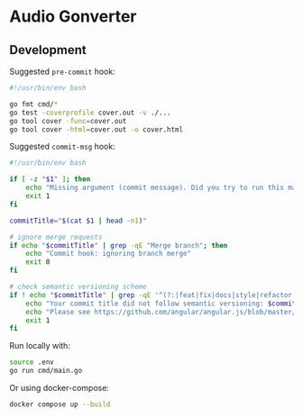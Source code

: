 # Audio Gonverter

## Development 

Suggested `pre-commit` hook:

```bash
#!/usr/bin/env bash

go fmt cmd/*
go test -coverprofile cover.out -v ./...
go tool cover -func=cover.out
go tool cover -html=cover.out -o cover.html
```

Suggested `commit-msg` hook:

```bash
#!/usr/bin/env bash

if [ -z "$1" ]; then
	echo "Missing argument (commit message). Did you try to run this manually?"
	exit 1
fi

commitTitle="$(cat $1 | head -n1)"

# ignore merge requests
if echo "$commitTitle" | grep -qE "Merge branch"; then
	echo "Commit hook: ignoring branch merge"
	exit 0
fi

# check semantic versioning scheme
if ! echo "$commitTitle" | grep -qE '^(?:|feat|fix|docs|style|refactor|perf|test|chore)\(?(?:\w+|\s|\-|_)?\)?:\s\w+'; then
	echo "Your commit title did not follow semantic versioning: $commitTitle"
	echo "Please see https://github.com/angular/angular.js/blob/master/DEVELOPERS.md#commit-message-format"
	exit 1
fi
```

Run locally with:
```bash
source .env
go run cmd/main.go
```

Or using docker-compose:
```bash
docker compose up --build
```